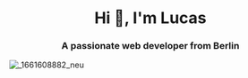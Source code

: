 <h1 align="center">Hi 👋, I'm Lucas</h1>
<h3 align="center">A passionate web developer from Berlin</h3>

![_1661608882_neu](https://user-images.githubusercontent.com/58668657/187033782-5120cc4e-9eca-470b-b86d-ac375ff7a093.png)
